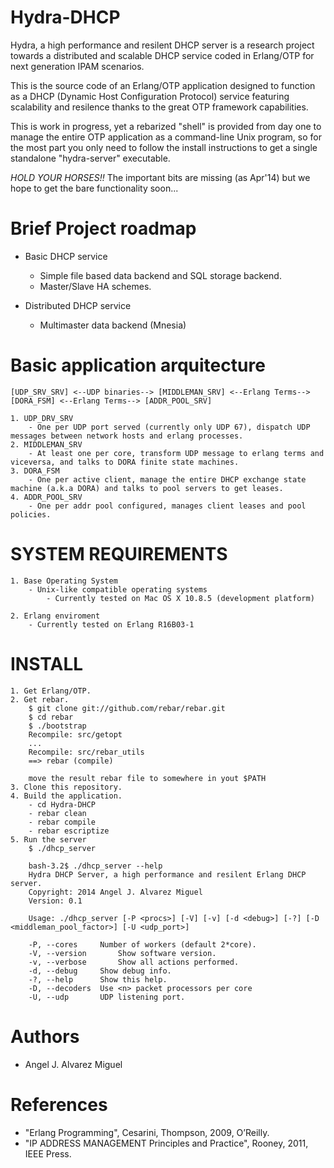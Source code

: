 Hydra-DHCP
==========

Hydra, a high performance and resilent DHCP server is a research project towards a distributed and scalable 
DHCP service coded in Erlang/OTP for next generation IPAM scenarios.

This is the source code of an Erlang/OTP application designed to function as a DHCP (Dynamic Host Configuration Protocol)
service featuring scalability and resilence thanks to the great OTP framework capabilities.

This is work in progress, yet a rebarized "shell" is provided from day one to manage the entire OTP application as a command-line
Unix program, so for the most part you only need to follow the install instructions to get a single standalone "hydra-server" executable.

*HOLD YOUR HORSES!!*  The important bits are missing (as Apr'14) but we hope to get the bare functionality soon...


Brief Project roadmap
======================

- Basic DHCP service
	- Simple file based data backend and SQL storage backend.
	- Master/Slave HA schemes.

- Distributed DHCP service
	- Multimaster data backend (Mnesia)


Basic application arquitecture
==============================

	[UDP_SRV_SRV] <--UDP binaries--> [MIDDLEMAN_SRV] <--Erlang Terms--> [DORA_FSM] <--Erlang Terms--> [ADDR_POOL_SRV]

	1. UDP_DRV_SRV
		- One per UDP port served (currently only UDP 67), dispatch UDP messages between network hosts and erlang processes.
	2. MIDDLEMAN_SRV
		- At least one per core, transform UDP message to erlang terms and viceversa, and talks to DORA finite state machines.  
	3. DORA_FSM
		- One per active client, manage the entire DHCP exchange state machine (a.k.a DORA) and talks to pool servers to get leases.
	4. ADDR_POOL_SRV
		- One per addr pool configured, manages client leases and pool policies.

SYSTEM REQUIREMENTS
===================

	1. Base Operating System
		- Unix-like compatible operating systems
			- Currently tested on Mac OS X 10.8.5 (development platform)

	2. Erlang enviroment
		- Currently tested on Erlang R16B03-1


INSTALL
=======

	1. Get Erlang/OTP.
	2. Get rebar.
		$ git clone git://github.com/rebar/rebar.git
		$ cd rebar
		$ ./bootstrap
		Recompile: src/getopt
		...
		Recompile: src/rebar_utils
		==> rebar (compile)

		move the result rebar file to somewhere in yout $PATH
	3. Clone this repository.
	4. Build the application.
		- cd Hydra-DHCP
		- rebar clean
		- rebar compile
		- rebar escriptize
	5. Run the server
		$ ./dhcp_server

		bash-3.2$ ./dhcp_server --help
		Hydra DHCP Server, a high performance and resilent Erlang DHCP server.
		Copyright: 2014 Angel J. Alvarez Miguel
		Version: 0.1

		Usage: ./dhcp_server [-P <procs>] [-V] [-v] [-d <debug>] [-?] [-D <middleman_pool_factor>] [-U <udp_port>]

  		-P, --cores		Number of workers (default 2*core).
  		-V, --version		Show software version.
  		-v, --verbose		Show all actions performed.
  		-d, --debug		Show debug info.
  		-?, --help		Show this help.
  		-D, --decoders	Use <n> packet processors per core
  		-U, --udp		UDP listening port.



Authors
=======

- Angel J. Alvarez Miguel <angeljalvarezmiguel at gmail dot com>



References
==========

- "Erlang Programming", Cesarini, Thompson, 2009, O’Reilly. 
- "IP ADDRESS MANAGEMENT Principles and Practice", Rooney, 2011, IEEE Press.

